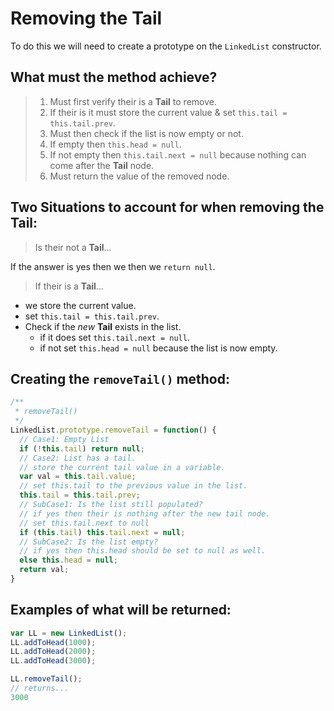 # Removing the Tail

To do this we will need to create a prototype on the `LinkedList` constructor.

## What must the method achieve?
> 1. Must first verify their is a **Tail** to remove.
> 2. If their is it must store the current value & set `this.tail = this.tail.prev`.
> 3. Must then check if the list is now empty or not.
> 4. If empty then `this.head = null`.
> 5. If not empty then `this.tail.next = null` because nothing can come after the **Tail** node.
> 6. Must return the value of the removed node.

## Two Situations to account for when removing the Tail:

> Is their not a **Tail**...

If the answer is yes then we then we `return null`.

> If their is a **Tail**...

- we store the current value.
- set `this.tail = this.tail.prev`.
- Check if the _new_ **Tail** exists in the list.
  - if it does set `this.tail.next = null`.
  - if not set `this.head = null` because the list is now empty.

## Creating the `removeTail()` method:
```javascript
/**
 * removeTail()
 */
LinkedList.prototype.removeTail = function() {
  // Case1: Empty List
  if (!this.tail) return null;
  // Case2: List has a tail.
  // store the current tail value in a variable.
  var val = this.tail.value;
  // set this.tail to the previous value in the list.
  this.tail = this.tail.prev;
  // SubCase1: Is the list still populated?
  // if yes then their is nothing after the new tail node.
  // set this.tail.next to null
  if (this.tail) this.tail.next = null;
  // SubCase2: Is the list empty?
  // if yes then this.head should be set to null as well.
  else this.head = null;
  return val;
}
```

## Examples of what will be returned:
```javascript
var LL = new LinkedList();
LL.addToHead(1000);
LL.addToHead(2000);
LL.addToHead(3000);

LL.removeTail();
// returns...
3000
```